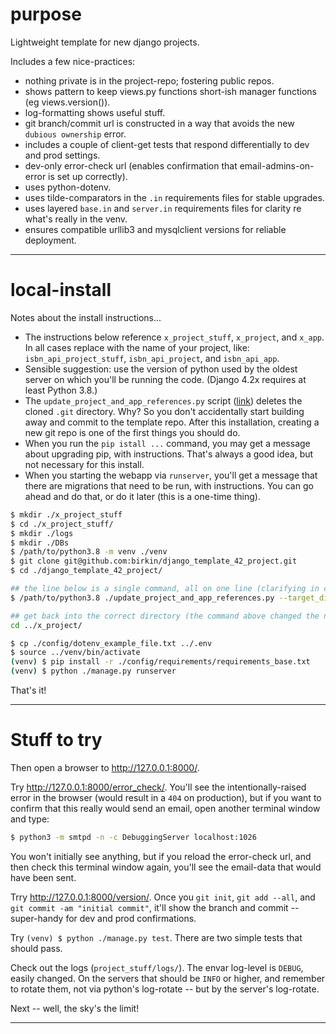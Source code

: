# purpose

Lightweight template for new django projects.

Includes a few nice-practices: 
- nothing private is in the project-repo; fostering public repos.
- shows pattern to keep views.py functions short-ish manager functions (eg views.version()).
- log-formatting shows useful stuff.
- git branch/commit url is constructed in a way that avoids the new `dubious ownership` error.
- includes a couple of client-get tests that respond differentially to dev and prod settings.
- dev-only error-check url (enables confirmation that email-admins-on-error is set up correctly).
- uses python-dotenv.
- uses tilde-comparators in the `.in` requirements files for stable upgrades.
- uses layered `base.in` and `server.in` requirements files for clarity re what's really in the venv. 
- ensures compatible urllib3 and mysqlclient versions for reliable deployment.

--- 


# local-install

Notes about the install instructions...
- The instructions below reference `x_project_stuff`, `x_project`, and `x_app`. In all cases replace with the name of your project, like: `isbn_api_project_stuff`, `isbn_api_project`, and `isbn_api_app`.
- Sensible suggestion: use the version of python used by the oldest server on which you'll be running the code. (Django 4.2x requires at least Python 3.8.)
- The `update_project_and_app_references.py` script ([link](update_project_script)) deletes the cloned `.git` directory. Why? So you don't accidentally start building away and commit to the template repo. After this installation, creating a new git repo is one of the first things you should do.
- When you run the `pip istall ...` command, you may get a message about upgrading pip, with instructions. That's always a good idea, but not necessary for this install.
- When you starting the webapp via `runserver`, you'll get a message that there are migrations that need to be run, with instructions. You can go ahead and do that, or do it later (this is a one-time thing).

```bash
$ mkdir ./x_project_stuff
$ cd ./x_project_stuff/
$ mkdir ./logs
$ mkdir ./DBs
$ /path/to/python3.8 -m venv ./venv
$ git clone git@github.com:birkin/django_template_42_project.git
$ cd ./django_template_42_project/

## the line below is a single command, all on one line (clarifying in case it wraps)
$ /path/to/python3.8 ./update_project_and_app_references.py --target_dir "/full/path/to/x_project/" --new_project_name x_project --new_app_name x_app  

## get back into the correct directory (the command above changed the name)
cd ../x_project/

$ cp ./config/dotenv_example_file.txt ../.env
$ source ../venv/bin/activate
(venv) $ pip install -r ./config/requirements/requirements_base.txt
(venv) $ python ./manage.py runserver
```

That's it!

---

# Stuff to try

Then open a browser to <http://127.0.0.1:8000/>.

Try <http://127.0.0.1:8000/error_check/>. You'll see the intentionally-raised error in the browser (would result in a `404` on production), but if you want to confirm that this really would send an email, open another terminal window and type:

```bash
$ python3 -m smtpd -n -c DebuggingServer localhost:1026
```

You won't initially see anything, but if you reload the error-check url, and then check this terminal window again, you'll see the email-data that would have been sent.

Trry <http://127.0.0.1:8000/version/>. Once you `git init`, `git add --all`, and `git commit -am "initial commit"`, it'll show the branch and commit -- super-handy for dev and prod confirmations.

Try `(venv) $ python ./manage.py test`. There are two simple tests that should pass.

Check out the logs (`project_stuff/logs/`). The envar log-level is `DEBUG`, easily changed. On the servers that should be `INFO` or higher, and remember to rotate them, not via python's log-rotate -- but by the server's log-rotate.

Next -- well, the sky's the limit!

---

[update_project_script]: <https://github.com/Brown-University-Library/django_template_42_project/blob/main/update_project_and_app_references.py>
